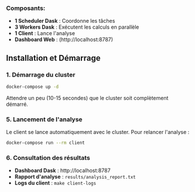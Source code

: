 ### Composants:
- **1 Scheduler Dask** : Coordonne les tâches
- **3 Workers Dask** : Exécutent les calculs en parallèle
- **1 Client** : Lance l'analyse
- **Dashboard Web** : (http://localhost:8787)

## Installation et Démarrage

### 1. Démarrage du cluster

```bash
docker-compose up -d
```

Attendre un peu (10-15 secondes) que le cluster soit complètement démarré.

### 5. Lancement de l'analyse

Le client se lance automatiquement avec le cluster. Pour relancer l'analyse :

```bash
docker-compose run --rm client
```

### 6. Consultation des résultats

- **Dashboard Dask** : http://localhost:8787
- **Rapport d'analyse** : `results/analysis_report.txt`
- **Logs du client** : `make client-logs`